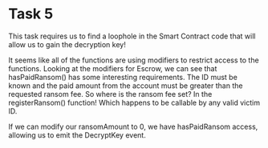 # Task 5

This task requires us to find a loophole in the Smart Contract code that 
will allow us to gain the decryption key!

It seems like all of the functions are using modifiers to restrict access
to the functions. Looking at the modifiers for Escrow, we can see that
hasPaidRansom() has some interesting requirements. The ID must be known
and the paid amount from the account must be greater than the requested 
ransom fee. So where is the ransom fee set? In the registerRansom() function!
Which happens to be callable by any valid victim ID.

If we can modify our ransomAmount to 0, we have hasPaidRansom access,
allowing us to emit the DecryptKey event.

